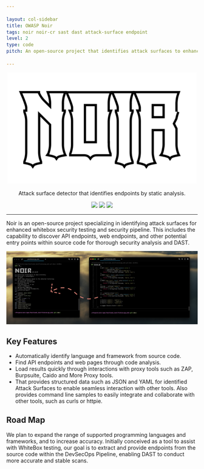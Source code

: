 ```yaml
---

layout: col-sidebar
title: OWASP Noir
tags: noir noir-cr sast dast attack-surface endpoint
level: 2
type: code
pitch: An open-source project that identifies attack surfaces to enhance whitebox security testing and security pipelines.

---
```


<div align="center">
  <img src="assets/images/logo.png" alt="" width="500px;">
  <p>Attack surface detector that identifies endpoints by static analysis.</p>
</div>

<p align="center">
<a href="https://github.com/noir-cr/noir/blob/main/CONTRIBUTING.md">
<img src="https://img.shields.io/badge/CONTRIBUTIONS-WELCOME-000000?style=for-the-badge&labelColor=black"></a>
<a href="https://github.com/noir-cr/noir/releases">
<img src="https://img.shields.io/github/v/release/noir-cr/noir?style=for-the-badge&color=black&labelColor=black&logo=web"></a>
<a href="https://crystal-lang.org">
<img src="https://img.shields.io/badge/Crystal-000000?style=for-the-badge&logo=crystal&logoColor=white"></a>
</p>

<hr>

Noir is an open-source project specializing in identifying attack surfaces for enhanced whitebox security testing and security pipeline. 
This includes the capability to discover API endpoints, web endpoints, and other potential entry points within source code for thorough security analysis and DAST.

![](assets/images/preview.jpg)

## Key Features
- Automatically identify language and framework from source code.
- Find API endpoints and web pages through code analysis.
- Load results quickly through interactions with proxy tools such as ZAP, Burpsuite, Caido and More Proxy tools.
- That provides structured data such as JSON and YAML for identified Attack Surfaces to enable seamless interaction with other tools. Also provides command line samples to easily integrate and collaborate with other tools, such as curls or httpie.

## Road Map
We plan to expand the range of supported programming languages and frameworks, and to increase accuracy. 
Initially conceived as a tool to assist with WhiteBox testing, our goal is to extract and provide endpoints from the source code within the DevSecOps Pipeline, enabling DAST to conduct more accurate and stable scans.
